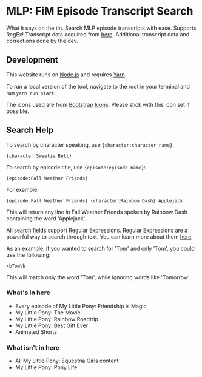 # MLP: FiM Episode Transcript Search

What it says on the tin. Search MLP episode transcripts with ease. Supports RegEx! Transcript data acquired from [here](https://www.kaggle.com/jwiens/my-little-pony-friendship-is-magic-episode-data/version/1). Additional transcript data and corrections done by the dev.

## Development

This website runs on [Node.js](https://nodejs.org/en) and requires [Yarn](https://yarnpkg.com/).

To run a local version of the tool, navigate to the root in your terminal and run `yarn run start`.

The icons used are from [Bootstrap Icons](https://icons.getbootstrap.com/). Please stick with this icon set if possible.

## Search Help

To search by character speaking, use `{character:character name}`:

```
{character:Sweetie Bell}
```

To search by episode title, use `{episode:episode name}`:

```
{episode:Fall Weather Friends}
```

For example:
```
{episode:Fall Weather Friends} {character:Rainbow Dash} Applejack
```
This will return any line in Fall Weather Friends spoken by Rainbow Dash containing the word 'Applejack'.

All search fields support Regular Expressions. Regular Expressions are a powerful way to search through text. You can learn more about them [here](https://www.regular-expressions.info/). 

As an example, if you wanted to search for 'Tom' and only 'Tom', you could use the following:
```
\bTom\b
```
This will match only the word 'Tom', while ignoring words like 'Tomorrow'.

### What's in here

- Every episode of My Little Pony: Friendship is Magic
- My Little Pony: The Movie
- My Little Pony: Rainbow Roadtrip
- My Little Pony: Best Gift Ever
- Animated Shorts

### What isn't in here

- All My Little Pony: Equestria Girls content
- My Little Pony: Pony Life

